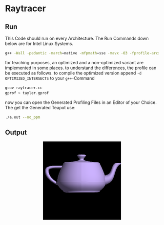 # Raytracer

## Run

This Code should run on every Architecture. The Run Commands down below are for Intel Linux Systems.

```bash
g++ -Wall -pedantic -march=native -mfpmath=sse -mavx -O3 -fprofile-arcs -ftest-coverage -pg raytracer.cc statistics.cc
```

for teaching purposes, an optimized and a non-optimized variant are implemented in some places. to understand the differences, the profile can be executed as follows. to compile the optimized version append `-d OPTIMIZED_INTERSECTS` to your `g++`-Command

```bash
gcov raytracer.cc
gprof > tayler.gprof
```

now you can open the Generated Profiling Files in an Editor of your Choice. The get the Generated Teapot use: 

```bash 
./a.out --no_ppm
```

## Output

<center>
  <img src="src/examples/output.png"/>
</center>
